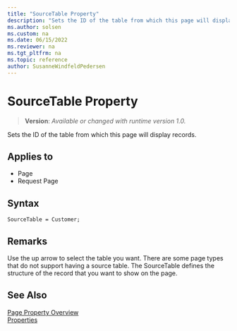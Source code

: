 ```yaml
---
title: "SourceTable Property"
description: "Sets the ID of the table from which this page will display records."
ms.author: solsen
ms.custom: na
ms.date: 06/15/2022
ms.reviewer: na
ms.tgt_pltfrm: na
ms.topic: reference
author: SusanneWindfeldPedersen
---
```

[//]: # (START>DO_NOT_EDIT)
[//]: # (IMPORTANT:Do not edit any of the content between here and the END>DO_NOT_EDIT.)
[//]: # (Any modifications should be made in the .xml files in the ModernDev repo.)
# SourceTable Property
> **Version**: _Available or changed with runtime version 1.0._

Sets the ID of the table from which this page will display records.

## Applies to
-   Page
-   Request Page

[//]: # (IMPORTANT: END>DO_NOT_EDIT)


## Syntax

```AL
SourceTable = Customer;
```
  
## Remarks

Use the up arrow to select the table you want. There are some page types that do not support having a source table. 
The SourceTable defines the structure of the record that you want to show on the page. 
  
## See Also  

[Page Property Overview](devenv-page-property-overview.md)   
[Properties](devenv-page-property-overview.md)